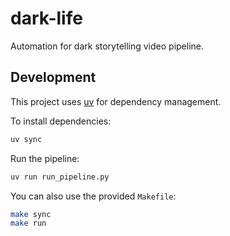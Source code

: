 # dark-life

Automation for dark storytelling video pipeline.

## Development

This project uses [uv](https://github.com/astral-sh/uv) for dependency management.

To install dependencies:

```bash
uv sync
```

Run the pipeline:

```bash
uv run run_pipeline.py
```

You can also use the provided `Makefile`:

```bash
make sync
make run
```
